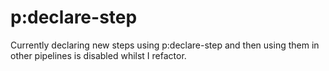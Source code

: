 # p:declare-step #

Currently declaring new steps using p:declare-step and then using them in other pipelines is disabled whilst I refactor.